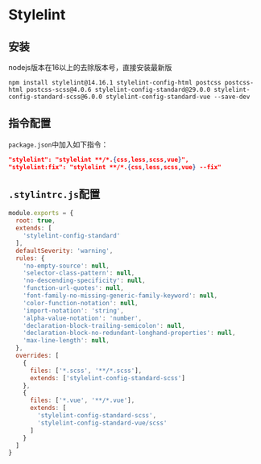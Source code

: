 # Stylelint

## 安装
nodejs版本在16以上的去除版本号，直接安装最新版

`npm install stylelint@14.16.1 stylelint-config-html postcss postcss-html postcss-scss@4.0.6 stylelint-config-standard@29.0.0 stylelint-config-standard-scss@6.0.0 stylelint-config-standard-vue --save-dev`

## 指令配置
`package.json`中加入如下指令：

```json
"stylelint": "stylelint **/*.{css,less,scss,vue}",
"stylelint:fix": "stylelint **/*.{css,less,scss,vue} --fix"
```

## `.stylintrc.js`配置

```js
module.exports = {
  root: true,
  extends: [
    'stylelint-config-standard'
  ],
  defaultSeverity: 'warning',
  rules: {
    'no-empty-source': null,
    'selector-class-pattern': null,
    'no-descending-specificity': null,
    'function-url-quotes': null,
    'font-family-no-missing-generic-family-keyword': null,
    'color-function-notation': null,
    'import-notation': 'string',
    'alpha-value-notation': 'number',
    'declaration-block-trailing-semicolon': null,
    'declaration-block-no-redundant-longhand-properties': null,
    'max-line-length': null,
  },
  overrides: [
    {
      files: ['*.scss', '**/*.scss'],
      extends: ['stylelint-config-standard-scss']
    },
    {
      files: ['*.vue', '**/*.vue'],
      extends: [
        'stylelint-config-standard-scss',
        'stylelint-config-standard-vue/scss'
      ]
    }
  ]
}

```
